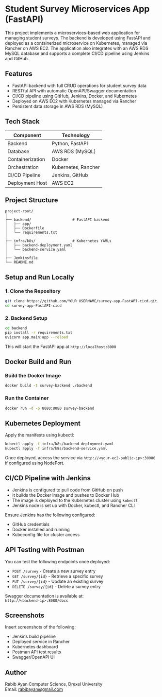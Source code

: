 # Student Survey Microservices App (FastAPI)

This project implements a microservices-based web application for managing student surveys. The backend is developed using FastAPI and deployed as a containerized microservice on Kubernetes, managed via Rancher on AWS EC2. The application also integrates with an AWS RDS MySQL database and supports a complete CI/CD pipeline using Jenkins and GitHub.

## Features

- FastAPI backend with full CRUD operations for student survey data
- RESTful API with automatic OpenAPI/Swagger documentation
- CI/CD pipeline using GitHub, Jenkins, Docker, and Kubernetes
- Deployed on AWS EC2 with Kubernetes managed via Rancher
- Persistent data storage in AWS RDS (MySQL)

## Tech Stack

| Component       | Technology            |
|----------------|------------------------|
| Backend         | Python, FastAPI        |
| Database        | AWS RDS (MySQL)        |
| Containerization| Docker                 |
| Orchestration   | Kubernetes, Rancher    |
| CI/CD Pipeline  | Jenkins, GitHub        |
| Deployment Host | AWS EC2                |

## Project Structure

```
project-root/
│
├── backend/                   # FastAPI backend
│   ├── app/
│   ├── Dockerfile
│   └── requirements.txt
│
├── infra/k8s/                 # Kubernetes YAMLs
│   ├── backend-deployment.yaml
│   └── backend-service.yaml
│
├── Jenkinsfile
└── README.md
```

## Setup and Run Locally

### 1. Clone the Repository

```bash
git clone https://github.com/YOUR_USERNAME/survey-app-FastAPI-cicd.git
cd survey-app-FastAPI-cicd
```

### 2. Backend Setup

```bash
cd backend
pip install -r requirements.txt
uvicorn app.main:app --reload
```

This will start the FastAPI app at `http://localhost:8000`

## Docker Build and Run

### Build the Docker Image

```bash
docker build -t survey-backend ./backend
```

### Run the Container

```bash
docker run -d -p 8080:8080 survey-backend
```

## Kubernetes Deployment

Apply the manifests using kubectl:

```bash
kubectl apply -f infra/k8s/backend-deployment.yaml
kubectl apply -f infra/k8s/backend-service.yaml
```

Once deployed, access the service via `http://<your-ec2-public-ip>:30080` if configured using NodePort.

## CI/CD Pipeline with Jenkins

- Jenkins is configured to pull code from GitHub on push
- It builds the Docker image and pushes to Docker Hub
- The image is deployed to the Kubernetes cluster using `kubectl`
- Jenkins node is set up with Docker, kubectl, and Rancher CLI

Ensure Jenkins has the following configured:

- GitHub credentials
- Docker installed and running
- Kubeconfig file for cluster access

## API Testing with Postman

You can test the following endpoints once deployed:

- `POST /survey` - Create a new survey entry
- `GET /survey/{id}` - Retrieve a specific survey
- `PUT /survey/{id}` - Update an existing survey
- `DELETE /survey/{id}` - Delete a survey entry

Swagger documentation is available at:  
`http://<backend-ip>:8080/docs`

## Screenshots

Insert screenshots of the following:

- Jenkins build pipeline
- Deployed service in Rancher
- Kubernetes dashboard
- Postman API test results
- Swagger/OpenAPI UI

## Author

Rabib Ayan 
Computer Science, Drexel University  
Email: rabibayan@gmail.com
